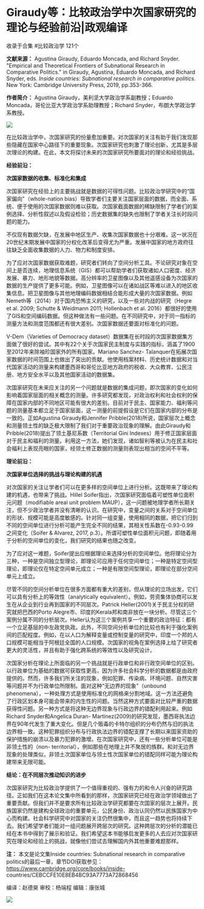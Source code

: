 # Giraudy等：比较政治学中次国家研究的理论与经验前沿|政观编译


收录于合集 #比较政治学 121个

**文献来源：** Agustina Giraudy, Eduardo Moncada, and Richard Snyder. "Empirical
and Theoretical Frontiers of Subnational Research in Comparative Politics." in
Giraudy, Agustina, Eduardo Moncada, and Richard Snyder, eds. _Inside
countries: Subnational research in comparative politics_. New York: Cambridge
University Press, 2019, pp.353-366.  

  

 **作者简介：** Agustina Giraudy，美利坚大学政治学系副教授；Eduardo
Moncada，哥伦比亚大学政治学系助理教授；Richard Snyder，布朗大学政治学系教授。

![](/images/186/2.png)

  

在比较政治学中，次国家研究的份量愈加重要。对次国家的关注有助于我们发现那些隐藏在国家中心路径下的重要现象。次国家研究也刺激了理论创新，尤其是多层次理论的构建。在此，本文将探讨未来的次国家研究所要面对的理论和经验挑战。

  

 **经验前沿：**

 **次国家数据的收集、标准化和集成**

次国家研究在经验上的主要挑战就是数据的可得性问题。比较政治学研究中的“国家偏向"（whole-nation
bias）导致学者们主要关注国家层面的数据，而全面、系统、便于使用的次国家数据则难以获取。次国家截面数据的稀缺限制了学者们的案例选择、分析性叙述以及假设检验；历史数据集的缺失也限制了学者关注长时段问题的能力。

  

不仅现有数据欠缺，在发展中地区生产、收集次国家数据也十分艰难。这一状况在20世纪末期发展中国家的分权化改革后变得尤为严重。发展中国家的地方政府往往缺乏全面收集数据的人力、物力和制度安排。

  

为了应对次国家数据获取难题，研究者们转向了空间分析工具。不论研究对象在空间上是否连续，地理信息系统（GIS）都可以帮助学者们获取诸如人口密度、经济发展、暴力、地形地貌等数据。高分辨率的卫星图像以及其他遥感设备为次国家的数据的生产提供了更多可能。例如，卫星图像可以在诸如战区等难以进入的地区收集信息。把卫星图像与其他地理编码数据相结合能形成大量的次国家数据。例如Nemeth等（2014）对于国内恐怖主义的研究，以及一些对内战的研究（Hegre
et al. 2009; Schutte & Weidmann 2011; Hollenbach et al.
2016）都很好的使用了GIS和空间编码数据。但这种做法有一些问题。在不同研究中，对于同一指标的测量方法和测度范围都还有很大差别。次国家数据还要面对标准化的问题。

  

V-Dem（Varieties of Democracy
dataset）数据集在长时段的次国家数据集方面做了很好的尝试。其中有22个关于次国家民主制度与实践的指标，涵盖了1900至2012年来除袖珍国家外的所有国家。Mariano
Sanchez-
Talanquer在拓展次国家数据的时间范围上也做出了突出的贡献。他使用档案材料、历史统计数据和对当代国家活动的测量来构建墨西哥和哥伦比亚地方政府的税收、大众教育、公民注册、地方安全水平以及其他国家活动的数据集。

  

次国家研究在未来应关注的另一个问题就是数据的集成问题，即次国家的变化如何影响着国家层面的相关概念的测量。许多研究都发现，对政治权利和社会权利的保障在国家内部的不同地区可能有很大的差别。目前对于民主、国家能力、福利等问题的测量基本都立足于国家层面，这一测量的前提假设是它们在国家内部的分布是一致的。正如Agustina
Giraudy和Jennifer
Pribble(2018)所说，国家层次上概念和测量领土性的缺乏极大限制了我们对于重要政治现象的理解。由此Giraudy和Pribble(2018)提出了领土基尼系数（Territorial
Gini
Indexes）用于修正国家层面对于民主和福利的测量。利用这一方法，她们发现，诸如智利等被认为在民主和社会福利上表现亮眼的国家，经领土修正数据的测量则表现出相当的空间不平等。

  

 **理论前沿：**

 **次国家单位选择的挑战与理论构建的机遇**

对次国家的关注让学者们可以在更多样的空间单位上进行分析。这既带来了理论构建的机遇，也带来了挑战。Hillel
Soifer指出，次国家研究面临着可塑性单位面积元问题（modifiable areal unit problem
MAUP），这一问题被地理学者所长期关注，但不少政治学者并没有清晰的认识。在研究中，变量之间的关系对于空间单位的形状、规模可能是高度敏感的。针对同一组变量，使用相同的数据，把它们归到不同的空间单位进行分析可能产生完全不同的结果，其相关性系数在-0.93-0.99之间变化（Soifer
& Alvarez, 2017, p.3）。所谓可塑性单位面积元问题，即随着用于分析的空间单位的变化，我们研究的结果也随之改变。  

  

为了应对这一难题，Soifer提出应根据理论来选择分析的空间单位。他将理论分为三种，一种是空间独立型理论，即理论可应用于任何空间单位；一种是特定空间型理论，即理论仅在特定空间单元成立；一种是有限空间型理论，即理论在部分空间单元上成立。

  

尽管不同的空间分析单位在很多方面都有重大的差别，但从理论的立场出发，它们可以具有分析上的等效性（analytically
equivalent）。例如，劳资集体协商可以发生在从企业到行业再到国家的不同层次。Patrick
Heller(2001)关于民主分权的研究就把巴西的Porto
Alegre市、印度的Kerala邦和南非放在一块分析。尽管这三个案例分属不同的分析层次。Heller认为这三个案例共享一个重要的政治特征：都有一个立足基层的中左政党执政。此外，不同空间分析单位的比较也有利于强化案例间的匹配程度。例如，在以人口为解释变量或控制变量的研究中，印度一个邦的人口规模可能相当于阿根廷全国的人口规模。次国家的视角在案例选择上给了研究者更大的灵活性，并且有助于强化跨系统的等效性以及研究设计。

  

次国家分析在理论上所面临的另一个挑战就是行政单位和非行政空间单位的区别。以行政单位为基础的数据可获取性更高，因为许多社会科学分析的数据都是由政府提供的。然而，许多我们所关注的现象，例如犯罪、传染病、环境问题、自然灾害等问题并不为行政单位所限制。面对这种“无边界的现象”（unbound
phenomena），一种处理方式是使用标准化的网格来分割地域。这一方法还避免了行政区划本身可能会带来的内生性的问题。当然这种方式要面对比较严重的数据获得性问题。另一种方式是将这种无边界现象与行政边界的错配利用起来。例如Richard
Snyder和Angelica Duran-
Martinez(2009)的研究发现，墨西哥执法边界在90年代发生了重大变化。但是几个贩毒的卡特尔组织的分布仍然与旧的执法边界相一致。这种犯罪组织分布与行政执法边界的错配支撑了长期以来国家资助的保护措施的崩溃以及暴力犯罪的激增。在次国家研究中，还有一些分析单位可能是非领土性的（non-
territorial），例如那些在地理上并不聚居的族群。和对无边界现象的处理类似，非领土次国家单位与领土性次国家单位的错配同样可能为理论构建带来无限可能。

  

 **结论：在不同层次推动知识的进步**

次国家研究为比较政治学提供了一个值得重视的、强有力的和令人兴奋的研究路径。正如我们在这本论文集中所看到的那样，次国家研究已经在政治学领域做出了重要贡献。但我们并不是要求所有比较政治学研究都要在次国家的层次上展开。民族国家仍然是建构全球政治的重要单元，公民身份、政治认同仍然以民族国家为中心而构建。社会科学研究中对国家的关注仍然很集中，而且这一趋势也将持续下去。我们希望学者们能对一组问题展开跨层次的研究。这种跨层次的分析的潜能已经在本书中得到了展示和验证。我们希望这本书能够启发更多的人去应对次国家研究在理论和经验上的挑战，就像他们尝试去理解国内外其他重要难题那样。

  

 **注：** 本文是论文集Inside countries: Subnational research in comparative
politics的最后一章，章节DOI获取参见：https://www.cambridge.org/core/books/inside-
countries/CEBCCFE10E8EB4BC93A7773A72868456

  

编译：赵德昊 审校：杨端程 编辑：康张城

  

![](/images/186/3.jpeg)

  

